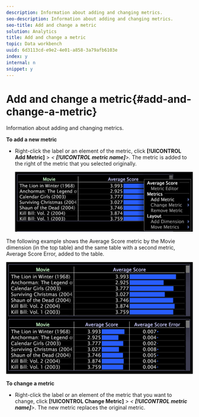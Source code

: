 ```yaml
---
description: Information about adding and changing metrics.
seo-description: Information about adding and changing metrics.
seo-title: Add and change a metric
solution: Analytics
title: Add and change a metric
topic: Data workbench
uuid: 6d3113cd-e9e2-4e01-a858-3a79afb6103e
index: y
internal: n
snippet: y
---
```


# Add and change a metric{#add-and-change-a-metric}

Information about adding and changing metrics.

 **To add a new metric**

* Right-click the label or an element of the metric, click **[!UICONTROL Add Metric]** > *< **[!UICONTROL metric name]**>.* The metric is added to the right of the metric that you selected originally.

  ![](assets/mnu_Table_AddMetric.png)

The following example shows the Average Score metric by the Movie dimension (in the top table) and the same table with a second metric, Average Score Error, added to the table.

![](assets/vis_Table_AddMetric.png)

**To change a metric**

* Right-click the label or an element of the metric that you want to change, click **[!UICONTROL Change Metric]** > *< **[!UICONTROL metric name]**>*. The new metric replaces the original metric.

